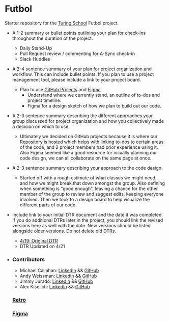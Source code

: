 # Futbol

Starter repository for the [Turing School](https://turing.io/) Futbol project.

- A 1-2 summary or bullet points outlining your plan for check-ins throughout the duration of the project.

  - Daily Stand-Up
  - Pull Request review / commenting for A-Sync check-in
  - Slack Huddles

- A 2-4 sentence summary of your plan for project organization and workflow. This can include bullet points. If you plan to use a project management tool, please include a link to your project board.

  - Plan to use [GitHub Projects](https://github.com/users/calforcal/projects/3/views/1) and [Figma](https://www.figma.com/file/TjIF5fu9bgMhhlUOascdLV/High-Level-Overview?node-id=0-1&t=1E7xOjwEiG3oqIeH-0)
    - Understand where we currently stand, an outline of to-dos and project timeline.
    - Figma for a design sketch of how we plan to build out our code.

- A 2-3 sentence summary describing the different approaches your group discussed for project organization and how you collectively made a decision on which to use.

  - Ultimately we decided on GitHub projects because it is where our Repository is hosted which helps with linking to-dos to certain areas of the code, and 2 project members had prior experience using it. Also Figma seemed like a good resource for visually planning our code design, we can all collaborate on the same page at once.

- A 2-3 sentence summary describing your approach to the code design.
  
  - Started off with a rough estimate of what classes we might need, and how we might break that down amongst the group. Also defining when something is "good enough", leaving a chance for the other member of the group to review and suggest edits, keeping everyone involved. Then we took to a design board to help visualize the different parts of our code

- Include link to your initial DTR document and the date it was completed. If you do additional DTRs later in the project, you should link the revised versions here as well with the date. New versions should be listed alongside older versions. Do not delete old DTRs.

  - [4/19: Original DTR](https://docs.google.com/document/d/1s2Lr4SYhRolfyripuqfpTgO-Y8MwJlWWTnVcs0-SIsg/edit)
  - DTR Updated on 4/21

- ### Contributors
  - Michael Callahan: [LinkedIn](https://www.linkedin.com/in/michaelcallahanjr/) && [GitHub](https://github.com/calforcal)
  - Andy Weissman: [LinkedIn](https://www.linkedin.com/in/andy-weissman/) && [GitHub](https://github.com/andyweissman6)
  - Jimmy Jurado: [LinkedIn](https://www.linkedin.com/in/jimmy-jurado-093568131/) && [GitHub](https://github.com/jcjurado3)
  - Alex Kiselich: [LinkedIn](http://linkedin.com/in/alexanderkiselich) && [GitHub](https://github.com/AlexKiselich)


  ### [Retro](https://futbol-project001.atlassian.net/wiki/spaces/SD/pages/131073/Futbol+PD+Group+Project)

  ### [Figma](https://www.figma.com/community/file/1232352726292640230)
